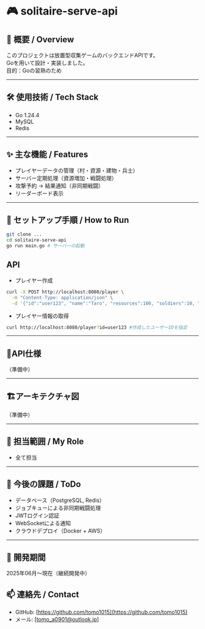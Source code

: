 # 🎮 solitaire-serve-api
## 📌 概要 / Overview
このプロジェクトは放置型収集ゲームのバックエンドAPIです。<br>
Goを用いて設計・実装しました。<br>
目的：Goの習熟のため

---

## 🛠 使用技術 / Tech Stack
- Go 1.24.4
- MySQL
- Redis

---

## ✨ 主な機能 / Features
- プレイヤーデータの管理（村・資源・建物・兵士）
- サーバー定期処理（資源増加・戦闘処理）
- 攻撃予約 → 結果通知（非同期戦闘）
- リーダーボード表示

---

## 🚀 セットアップ手順 / How to Run
```bash
git clone ...
cd solitaire-serve-api
go run main.go # サーバーの起動
```

## API
- プレイヤー作成

```bash
curl -X POST http://localhost:8080/player \
  -H "Content-Type: application/json" \
  -d '{"id":"user123", "name":"Taro", "resources":100, "soldiers":10, "village":"StarterVille"}'
```

- プレイヤー情報の取得

```bash
curl http://localhost:8080/player?id=user123 #作成したユーザーIDを指定
```

---

## 📘API仕様
（準備中）

---

## 🏗️アーキテクチャ図
（準備中）

---

## 👤 担当範囲 / My Role
- 全て担当

---

## 📝 今後の課題 / ToDo
- データベース（PostgreSQL, Redis）
- ジョブキューによる非同期戦闘処理
- JWTログイン認証
- WebSocketによる通知
- クラウドデプロイ（Docker + AWS）

---

## 📅 開発期間
2025年06月〜現在（継続開発中）

## 📫 連絡先 / Contact
- GitHub: [https://github.com/tomo1015](https://github.com/tomo1015)
- メール: [tomo_a0901@outlook.jp]

     
